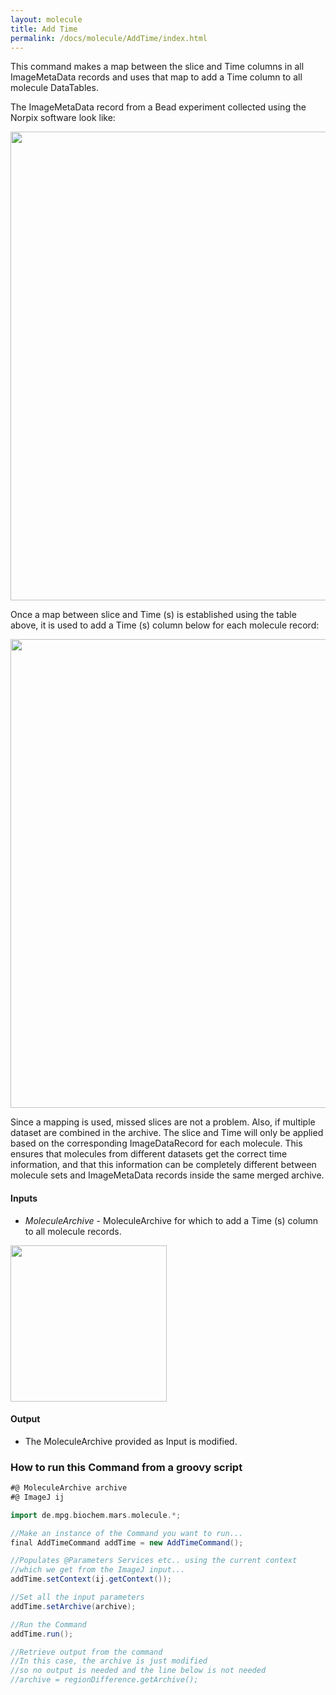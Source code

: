 ```yaml
---
layout: molecule
title: Add Time
permalink: /docs/molecule/AddTime/index.html
---
```

This command makes a map between the slice and Time columns in all ImageMetaData records and uses that map to add a Time column to all molecule DataTables.

The ImageMetaData record from a Bead experiment collected using the Norpix software look like:

<img align='center' src='{{site.baseurl}}/docs/Molecule/img/ImageMetaData table.png' width='750' />

Once a map between slice and Time (s) is established using the table above, it is used to add a Time (s) column below for each molecule record:

<img align='center' src='{{site.baseurl}}/docs/Molecule/img/Molecule Time column-01.png' width='750' />

Since a mapping is used, missed slices are not a problem. Also, if multiple dataset are combined in the archive. The slice and Time will only be applied based on the corresponding ImageDataRecord for each molecule. This ensures that molecules from different datasets get the correct time information, and that this information can be completely different between molecule sets and ImageMetaData records inside the same merged archive.

#### Inputs

   * *MoleculeArchive* - MoleculeArchive for which to add a Time (s) column to all molecule records.
<img align='center' src='{{site.baseurl}}/docs/Molecule/img/Add Time.png' width='250' />

#### Output

   * The MoleculeArchive provided as Input is modified.

### How to run this Command from a groovy script

```groovy
#@ MoleculeArchive archive
#@ ImageJ ij

import de.mpg.biochem.mars.molecule.*;

//Make an instance of the Command you want to run...
final AddTimeCommand addTime = new AddTimeCommand();

//Populates @Parameters Services etc.. using the current context
//which we get from the ImageJ input...
addTime.setContext(ij.getContext());

//Set all the input parameters
addTime.setArchive(archive);

//Run the Command
addTime.run();

//Retrieve output from the command
//In this case, the archive is just modified
//so no output is needed and the line below is not needed
//archive = regionDifference.getArchive();
```
